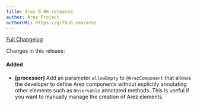 ```yaml
---
title: Arez 0.06 released
author: Arez Project
authorURL: https://github.com/arez
---
```


[Full Changelog](https://github.com/arez/arez/compare/v0.05...v0.06)

Changes in this release:

#### Added
* **\[processor\]** Add an parameter `allowEmpty` to `@ArezComponent` that allows the developer to define
  Arez components without explicitly annotating other elements such as `Observable` annotated methods. This
  is useful if you want to manually manage the creation of Arez elements.
